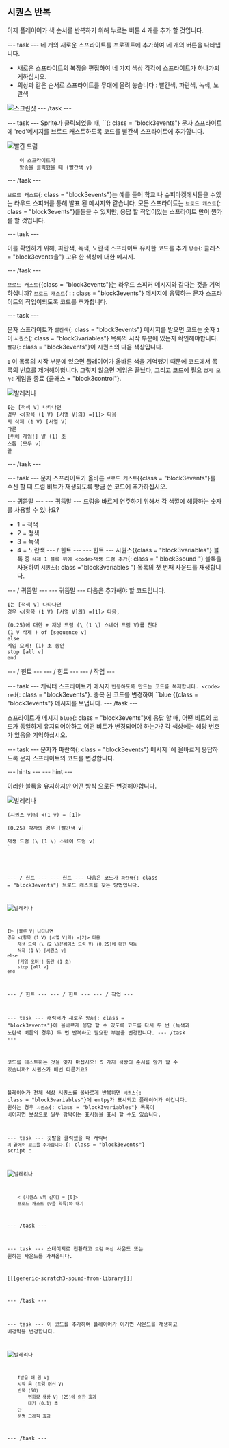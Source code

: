 ## 시퀀스 반복

이제 플레이어가 색 순서를 반복하기 위해 누르는 버튼 4 개를 추가 할 것입니다.

\--- task \--- 네 개의 새로운 스프라이트를 프로젝트에 추가하여 네 개의 버튼을 나타냅니다.

+ 새로운 스프라이트의 복장을 편집하여 네 가지 색상 각각에 스프라이트가 하나가되게하십시오.
+ 의상과 같은 순서로 스프라이트를 무대에 올려 놓습니다 : 빨간색, 파란색, 녹색, 노란색

![스크린샷](images/colour-drums.png) \--- /task \---

\--- task \--- Sprite가 클릭되었을 때, ``{: class = "block3events"} 문자 스프라이트에 'red'메시지를 브로드 캐스트하도록 코드를 빨간색 스프라이트에 추가합니다.

![빨간 드럼](images/red_drum.png)

```blocks3
    이 스프라이트가
    방송을 클릭했을 때 (빨간색 v)
```

\--- /task \---

`브로드 캐스트`{: class = "block3events"}는 예를 들어 학교 나 슈퍼마켓에서들을 수있는 라우드 스피커를 통해 발표 된 메시지와 같습니다. 모든 스프라이트는 `브로드 캐스트`{: class = "block3events"}를들을 수 있지만, 응답 할 작업이있는 스프라이트 만이 뭔가를 할 것입니다.

\--- task \---

이를 확인하기 위해, 파란색, 녹색, 노란색 스프라이트 유사한 코드를 추가 `방송`{: 클래스 = "block3events을"} 고유 한 색상에 대한 메시지.

\--- /task \---

`브로드 캐스트`{{class = "block3events"}는 라우드 스피커 메시지와 같다는 것을 기억하십니까? `브로드 캐스트`{ </code> : : class = "block3events"} 메시지에 응답하는 문자 스프라이트의 작업이되도록 코드를 추가합니다.

\--- task \---

문자 스프라이트가 `빨간색`{: class = "block3events"} 메시지를 받으면 코드는 숫자 `1` 이 `시퀀스`{: class = "block3variables"} 목록의 시작 부분에 있는지 확인해야합니다. `빨강`{: class = "block3events"}이 시퀀스의 다음 색상입니다.

`1` 이 목록의 시작 부분에 있으면 플레이어가 올바른 색을 기억했기 때문에 코드에서 목록의 번호를 제거해야합니다. 그렇지 않으면 게임은 끝났다, 그리고 코드에 필요 `정지 모두`: 게임을 종료 {클래스 = "block3control"}.

![발레리나](images/ballerina.png)

```blocks3
I는 [적색 V] 나타나면
경우 <(항목 (1 V) [서열 V]의) =[1]> 다음
의 삭제 (1 V) [서열 V]
다른
[위에 게임!] 말 (1) 초
스톱 [모두 v]
끝
```

\--- /task \---

\--- task \--- 문자 스프라이트가 올바른 `브로드 캐스트`{{class = "block3events"}를 수신 할 때 드럼 비트가 재생되도록 방금 쓴 코드에 추가하십시오.

\--- 귀뜸말 \--- \--- 귀뜸말 \--- 드럼을 바르게 연주하기 위해서 각 색깔에 해당하는 숫자를 사용할 수 있나요?

+ 1 = 적색
+ 2 = 청색
+ 3 = 녹색
+ 4 = 노란색 \--- / 힌트 \--- \--- 힌트 \--- 시퀀스</code>{{class = "block3variables"} 블록 중 `삭제 1 블록 위에 <code>재생 드럼 추가`{: class = " block3sound "} 블록을 사용하여 `시퀀스`{: class ="block3variables "} 목록의 첫 번째 사운드를 재생합니다.

\--- / 귀뜸말 \--- \--- 귀뜸말 \--- 다음은 추가해야 할 코드입니다.

```blocks3
I는 [적색 V] 나타나면
경우 <(항목 (1 V) [서열 V]의) =[1]> 다음,

(0.25)에 대한 + 재생 드럼 (\ (1 \) 스네어 드럼 V)를 친다
(1 V 삭제 ) of [sequence v]
else
게임 오버! (1) 초 동안
stop [all v]
end

```

\--- / 힌트 \--- \--- / 힌트 \--- \--- / 작업 \---

\--- task \--- 캐릭터 스프라이트가 메시지 `반응하도록 만드는 코드를 복제합니다. <code> red`{: class = "block3events"}. 중복 된 코드를 변경하여 ``blue {{class = "block3events"} 메시지를 보냅니다. \--- /task \---

스프라이트가 메시지 `blue`{: class = "block3events"}에 응답 할 때, 어떤 비트의 코드가 동일하게 유지되어야하고 어떤 비트가 변경되어야 하는가? 각 색상에는 해당 번호가 있음을 기억하십시오.

\--- task \--- 문자가 파란색</code>{: class = "block3events"} 메시지 `에 올바르게 응답하도록 문자 스프라이트의 코드를 변경합니다.</p>

<p>--- hints ---
--- hint ---</p>

<p>이러한 블록을 유지하지만 어떤 방식 으로든 변경해야합니다.</p>

<p><img src="images/ballerina.png" alt="발레리나" /></p>

<pre><code class="blocks3">(시퀀스 v)의 <(1 v) = [1]>

(0.25) 박자의 경우 [빨간색 v]

재생 드럼 (\ (1 \) 스네어 드럼 v)
`</pre> 

\--- / 힌트 \--- \--- 힌트 \--- 다음은 코드가 `파란색`{: class = "block3events"} 브로드 캐스트를 찾는 방법입니다.

![발레리나](images/ballerina.png)

```blocks3
I는 [블루 V] 나타나면
경우 <(항목 (1 V) [서열 V]의) =[2]> 다음
    재생 드럼 (\ (2 \)은베이스 드럼 V) (0.25)에 대한 박동
    삭제 (1 V) [시퀀스 v]
else
    [게임 오버!] 동안 (1 초)
    stop [all v]
end
```

\--- / 힌트 \--- \--- / 힌트 \--- \--- / 작업 \---

\--- task \--- 캐릭터가 새로운 `방송`{: class = "block3events"}에 올바르게 응답 할 수 있도록 코드를 다시 두 번 (녹색과 노란색 버튼의 경우) 두 번 반복하고 필요한 부분을 변경합니다. \--- /task \---

코드를 테스트하는 것을 잊지 마십시오! 5 가지 색상의 순서를 암기 할 수 있습니까? 시퀀스가 매번 다른가요?

플레이어가 전체 색상 시퀀스를 올바르게 반복하면 `시퀀스`{: class = "block3variables"}에 emtpy가 표시되고 플레이어가 이깁니다. 원하는 경우 `시퀀스`{: class = "block3variables"} 목록이 비어지면 보상으로 일부 깜박이는 표시등을 표시 할 수도 있습니다.

\--- task \--- 깃발을 클릭했을 때 캐릭터 `의 끝에이 코드를 추가합니다.`{: class = "block3events"} script :

![발레리나](images/ballerina.png)

```blocks3
    < (시퀀스 v의 길이) = [0]>
    브로드 캐스트 (v를 획득)와 대기
```

\--- /task \---

\--- task \--- 스테이지로 전환하고 `드럼 머신` 사운드 또는 원하는 사운드를 가져옵니다.

[[[generic-scratch3-sound-from-library]]]

\--- /task \---

\--- task \--- 이 코드를 추가하여 플레이어가 이기면 사운드를 재생하고 배경막을 변경합니다.

![발레리나](images/stage.png)

```blocks3
    I받을 때 원 V]
    시작 음 (드럼 머신 V)
    반복 (50)
        변화량 색상 V] (25)에 의한 효과
        대기 (0.1) 초
    단
    분명 그래픽 효과
```

\--- /task \---